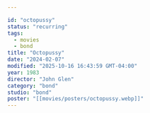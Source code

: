```yaml
---

id: "octopussy"
status: "recurring"
tags:
  - movies
  - bond
title: "Octopussy"
date: "2024-02-07"
modified: "2025-10-16 16:43:59 GMT-04:00"
year: 1983
director: "John Glen"
category: "bond"
studio: "bond"
poster: "[[movies/posters/octopussy.webp]]"
---
```

